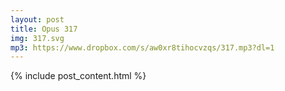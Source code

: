 ```yaml
---
layout: post
title: Opus 317
img: 317.svg
mp3: https://www.dropbox.com/s/aw0xr8tihocvzqs/317.mp3?dl=1
---
```


{% include post_content.html %}
